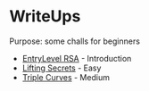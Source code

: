 # WriteUps

Purpose: some challs for beginners

- [EntryLevel RSA](./Intro_crypto_with_RSA/writeup.pdf) - Introduction
- [Lifting Secrets](./lifting_secrets/writeup.pdf) - Easy
- [Triple Curves](./triple_curves/writeup.pdf) - Medium
